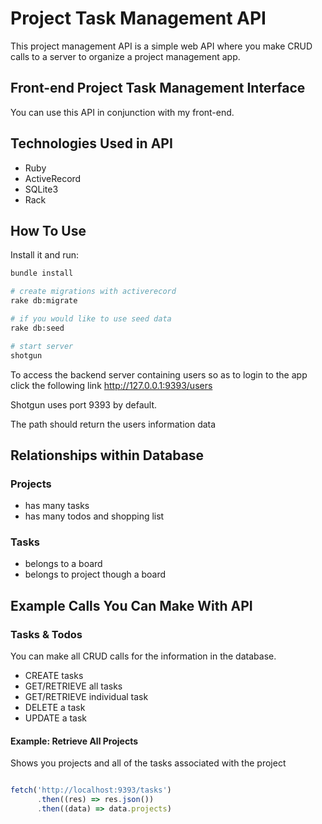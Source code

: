 # Project Task Management API

This project management API is a simple web API where you make CRUD calls to a server to organize a project management app.


## Front-end Project Task Management Interface

You can use this API in conjunction with my front-end.

## Technologies Used in API

- Ruby
- ActiveRecord
- SQLite3
- Rack

## How To Use

Install it and run:

```sh
bundle install

# create migrations with activerecord
rake db:migrate

# if you would like to use seed data
rake db:seed

# start server
shotgun
```
To access the backend server containing users so as to login to the app click the following link http://127.0.0.1:9393/users


Shotgun uses port 9393 by default.

The path should return the users information data

## Relationships within Database

### Projects

- has many tasks
- has many todos and shopping list


### Tasks

- belongs to a board
- belongs to project though a board

## Example Calls You Can Make With API

### Tasks & Todos

You can make all CRUD calls for the information in the database.

- CREATE tasks
- GET/RETRIEVE all tasks
- GET/RETRIEVE individual task
- DELETE a task
- UPDATE a task

#### Example: Retrieve All Projects

Shows you projects and all of the tasks associated with the project

```js

fetch('http://localhost:9393/tasks')
      .then((res) => res.json())
      .then((data) => data.projects)


